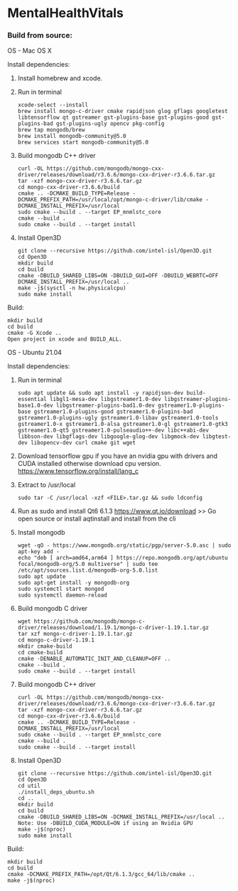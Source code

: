 # MentalHealthVitals

### Build from source:
OS - Mac OS X

Install dependencies:
1. Install homebrew and xcode.
2. Run in terminal
   
       xcode-select --install
       brew install mongo-c-driver cmake rapidjson glog gflags googletest libtensorflow qt gstreamer gst-plugins-base gst-plugins-good gst-plugins-bad gst-plugins-ugly opencv pkg-config
       brew tap mongodb/brew
       brew install mongodb-community@5.0
       brew services start mongodb-community@5.0
3. Build mongodb C++ driver
       
       curl -OL https://github.com/mongodb/mongo-cxx-driver/releases/download/r3.6.6/mongo-cxx-driver-r3.6.6.tar.gz
       tar -xzf mongo-cxx-driver-r3.6.6.tar.gz
       cd mongo-cxx-driver-r3.6.6/build
       cmake .. -DCMAKE_BUILD_TYPE=Release -DCMAKE_PREFIX_PATH=/usr/local/opt/mongo-c-driver/lib/cmake -DCMAKE_INSTALL_PREFIX=/usr/local
       sudo cmake --build . --target EP_mnmlstc_core
       cmake --build .
       sudo cmake --build . --target install
4. Install Open3D
 
       git clone --recursive https://github.com/intel-isl/Open3D.git
       cd Open3D
       mkdir build
       cd build
       cmake -DBUILD_SHARED_LIBS=ON -DBUILD_GUI=OFF -DBUILD_WEBRTC=OFF DCMAKE_INSTALL_PREFIX=/usr/local ..
       make -j$(sysctl -n hw.physicalcpu)
       sudo make install

Build:

    mkdir build 
    cd build
    cmake -G Xcode ..
    Open project in xcode and BUILD_ALL.


OS - Ubuntu 21.04

Install dependencies:
1. Run in terminal
       
       sudo apt update && sudo apt install -y rapidjson-dev build-essential libgl1-mesa-dev libgstreamer1.0-dev libgstreamer-plugins-base1.0-dev libgstreamer-plugins-bad1.0-dev gstreamer1.0-plugins-base gstreamer1.0-plugins-good gstreamer1.0-plugins-bad gstreamer1.0-plugins-ugly gstreamer1.0-libav gstreamer1.0-tools gstreamer1.0-x gstreamer1.0-alsa gstreamer1.0-gl gstreamer1.0-gtk3 gstreamer1.0-qt5 gstreamer1.0-pulseaudio++-dev libc++abi-dev libbson-dev libgflags-dev libgoogle-glog-dev libgmock-dev libgtest-dev libopencv-dev curl cmake git wget
2. Download tensorflow gpu if you have an nvidia gpu with drivers and CUDA installed otherwise download cpu version.
   https://www.tensorflow.org/install/lang_c
3. Extract to /usr/local 

       sudo tar -C /usr/local -xzf <FILE>.tar.gz && sudo ldconfig
4. Run as sudo and install Qt6 6.1.3 https://www.qt.io/download >> Go open source or install aqtinstall and install from the cli
5. Install mongodb

       wget -qO - https://www.mongodb.org/static/pgp/server-5.0.asc | sudo apt-key add -
       echo "deb [ arch=amd64,arm64 ] https://repo.mongodb.org/apt/ubuntu focal/mongodb-org/5.0 multiverse" | sudo tee /etc/apt/sources.list.d/mongodb-org-5.0.list
       sudo apt update
       sudo apt-get install -y mongodb-org
       sudo systemctl start mongod
       sudo systemctl daemon-reload
6. Build mongodb C driver
   
       wget https://github.com/mongodb/mongo-c-driver/releases/download/1.19.1/mongo-c-driver-1.19.1.tar.gz
       tar xzf mongo-c-driver-1.19.1.tar.gz
       cd mongo-c-driver-1.19.1
       mkdir cmake-build
       cd cmake-build
       cmake -DENABLE_AUTOMATIC_INIT_AND_CLEANUP=OFF ..
       cmake --build .
       sudo cmake --build . --target install
7. Build mongodb C++ driver

       curl -OL https://github.com/mongodb/mongo-cxx-driver/releases/download/r3.6.6/mongo-cxx-driver-r3.6.6.tar.gz
       tar -xzf mongo-cxx-driver-r3.6.6.tar.gz
       cd mongo-cxx-driver-r3.6.6/build
       cmake .. -DCMAKE_BUILD_TYPE=Release -DCMAKE_INSTALL_PREFIX=/usr/local
       sudo cmake --build . --target EP_mnmlstc_core
       cmake --build .
       sudo cmake --build . --target install
8. Install Open3D
       
       git clone --recursive https://github.com/intel-isl/Open3D.git
       cd Open3D
       cd util
       ./install_deps_ubuntu.sh
       cd ..
       mkdir build
       cd build
       cmake -DBUILD_SHARED_LIBS=ON -DCMAKE_INSTALL_PREFIX=/usr/local .. 
       Note: Use -DBUILD_CUDA_MODULE=ON if using an Nvidia GPU
       make -j$(nproc)
       sudo make install

Build:

    mkdir build 
    cd build
    cmake -DCMAKE_PREFIX_PATH=/opt/Qt/6.1.3/gcc_64/lib/cmake ..
    make -j$(nproc)
